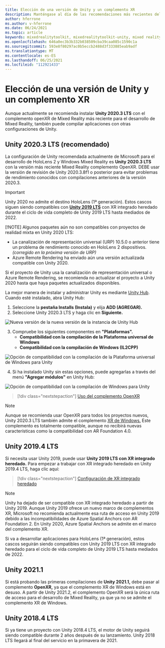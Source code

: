 ```yaml
---
title: Elección de una versión de Unity y un complemento XR
description: Manténgase al día de las recomendaciones más recientes del complemento Unity y XR para el desarrollo de aplicaciones holoLens.
author: hferrone
ms.author: v-hferrone
ms.date: 06/24/2021
ms.topic: article
keywords: mixedrealitytoolkit, mixedrealitytoolkit-unity, mixed reality headset, windows mixed reality headset, virtual reality headset, unity
ms.openlocfilehash: 646a0ec3b3b332b038509cba39caa085c1590c1a
ms.sourcegitcommit: 593e8f80297ac0b5eccb2488d3f333885eab9adf
ms.translationtype: MT
ms.contentlocale: es-ES
ms.lasthandoff: 06/25/2021
ms.locfileid: "112921433"
---
```

# <a name="choosing-a-unity-version-and-xr-plugin"></a>Elección de una versión de Unity y un complemento XR

Aunque actualmente se recomienda instalar **Unity 2020.3 LTS** con el complemento openXR de Mixed Reality más reciente para el desarrollo de Mixed Reality, también puede compilar aplicaciones con otras configuraciones de Unity.

## <a name="unity-20203-lts-recommended"></a>Unity 2020.3 LTS (recomendado)

La configuración de Unity recomendada actualmente de Microsoft para el desarrollo de HoloLens 2 y Windows Mixed Reality es **Unity 2020.3 LTS** con la versión más reciente Mixed Reality complemento OpenXR. DEBE usar la versión de revisión de Unity 2020.3.8f1 o posterior para evitar problemas de rendimiento conocidos con compilaciones anteriores de la versión 2020.3.

> [!IMPORTANT]
> Unity 2020 no admite el destino HoloLens (1ª generación). Estos cascos siguen siendo compatibles con **[Unity 2019 LTS](#unity-20194-lts)** con XR integrado heredado durante el ciclo de vida completo de Unity 2019 LTS hasta mediados de 2022.
>
> [!NOTE]
> Algunos paquetes aún no son compatibles con proyectos de realidad mixta en Unity 2020 LTS:
> 
> * La canalización de representación universal (URP) 10.5.0 o anterior tiene un problema de rendimiento conocido en HoloLens 2 dispositivos. _(corregido en la próxima versión de URP)_
> * Azure Remote Rendering ha enviado aún una versión actualizada compatible con Unity 2020.
>
> Si el proyecto de Unity usa la canalización de representación universal o Azure Remote Rendering, se recomienda no actualizar el proyecto a Unity 2020 hasta que haya paquetes actualizados disponibles.

La mejor manera de instalar y administrar Unity es mediante <a href="https://unity3d.com/get-unity/download" target="_blank">Unity Hub</a>. Cuando esté instalado, abra Unity Hub:

1. Seleccione la **pestaña Installs (Instala)** y elija **ADD (AGREGAR).**
2. Seleccione Unity 2020.3 LTS y haga clic en **Siguiente.**

![Nueva versión de la nueva versión de la instancia de Unity Hub](images/unity-hub-img-01.png)

3. Compruebe los siguientes componentes en **"Plataformas".**
    * **Compatibilidad con la compilación de la Plataforma universal de Windows**
    * **Compatibilidad con la compilación de Windows (IL2CPP)**

![Opción de compatibilidad con la compilación de la Plataforma universal de Windows para Unity](../images/Unity_Install_Option_UWP.png)

4. Si ha instalado Unity sin estas opciones, puede agregarlas a través del menú **"Agregar módulos"** en Unity Hub:

![Opción de compatibilidad con la compilación de Windows para Unity](../images/Unity_Install_Option_UWP2.png)

> [!div class="nextstepaction"]
> [Uso del complemento OpenXR](/windows/mixed-reality/develop/unity/xr-project-setup?tabs=openxr)

> [!NOTE]
> Aunque se recomienda usar OpenXR para todos los proyectos nuevos, Unity 2020.3 LTS también admite el complemento [XR de Windows.](/windows/mixed-reality/develop/unity/xr-project-setup?tabs=windowsxr) Este complemento es totalmente compatible, aunque no recibirá nuevas características como la compatibilidad con AR Foundation 4.0.

## <a name="unity-20194-lts"></a>Unity 2019.4 LTS

Si necesita usar Unity 2019, puede usar **Unity 2019 LTS con XR integrado heredado.** Para empezar a trabajar con XR integrado heredado en Unity 2019.4 LTS, haga clic aquí:

> [!div class="nextstepaction"]
> [Configuración de XR integrado heredado](/windows/mixed-reality/develop/unity/xr-project-setup?tabs=legacy)

> [!NOTE]
> Unity ha dejado de ser compatible con XR integrado heredado a partir de Unity 2019.  Aunque Unity 2019 ofrece un nuevo marco de complementos XR, Microsoft no recomienda actualmente esa ruta de acceso en Unity 2019 debido a las incompatibilidades de Azure Spatial Anchors con AR Foundation 2.  En Unity 2020, Azure Spatial Anchors se admite en el marco del complemento XR.

Si va a desarrollar aplicaciones para HoloLens (1ª generación), estos cascos seguirán siendo compatibles con Unity 2019 LTS con XR integrado heredado para el ciclo de vida completo de Unity 2019 LTS hasta mediados de 2022.

## <a name="unity-20211"></a>Unity 2021.1

Si está probando las primeras compilaciones de **Unity 2021.1,** debe pasar al complemento **OpenXR,** ya que el complemento XR de Windows está en desuso.  A partir de Unity 2021.2, el complemento OpenXR será la única ruta de acceso para el desarrollo de Mixed Reality, ya que ya no se admite el complemento XR de Windows.

## <a name="unity-20184-lts"></a>Unity 2018.4 LTS

Si ya tiene un proyecto con Unity 2018.4 LTS, el motor de Unity seguirá siendo compatible durante 2 años después de su lanzamiento.  Unity 2018 LTS llegará al final del servicio en la primavera de 2021.
